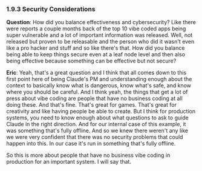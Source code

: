 ### 1.9.3 Security Considerations

**Question**: How did you balance effectiveness and cybersecurity? Like there were reports a couple months back of the top 10 vibe coded apps being super vulnerable and a lot of important information was released. Well, not released but proven to be releasable and the person who did it wasn't even like a pro hacker and stuff and so like there's that. How did you balance being able to keep things secure even at a leaf node level and then also being effective because something can be effective but not secure?

**Eric**: Yeah, that's a great question and I think that all comes down to this first point here of being Claude's PM and understanding enough about the context to basically know what is dangerous, know what's safe, and know where you should be careful. And I think yeah, the things that get a lot of press about vibe coding are people that have no business coding at all doing these. And that's fine. That's great for games. That's great for creativity and like having people be able to create. But I think for production systems, you need to know enough about what questions to ask to guide Claude in the right direction. And for our internal case of this example, it was something that's fully offline. And so we knew there weren't any like we were very confident that there was no security problems that could happen into this. In our case it's run in something that's fully offline.

So this is more about people that have no business vibe coding in production for an important system. I will say that.
